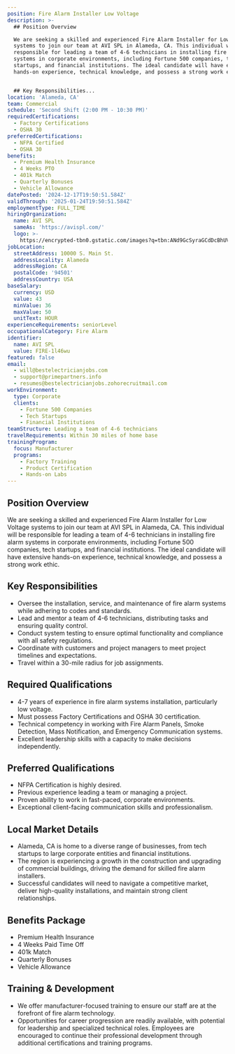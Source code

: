 ```yaml
---
position: Fire Alarm Installer Low Voltage
description: >-
  ## Position Overview

  We are seeking a skilled and experienced Fire Alarm Installer for Low Voltage
  systems to join our team at AVI SPL in Alameda, CA. This individual will be
  responsible for leading a team of 4-6 technicians in installing fire alarm
  systems in corporate environments, including Fortune 500 companies, tech
  startups, and financial institutions. The ideal candidate will have extensive
  hands-on experience, technical knowledge, and possess a strong work ethic.


  ## Key Responsibilities...
location: 'Alameda, CA'
team: Commercial
schedule: 'Second Shift (2:00 PM - 10:30 PM)'
requiredCertifications:
  - Factory Certifications
  - OSHA 30
preferredCertifications:
  - NFPA Certified
  - OSHA 30
benefits:
  - Premium Health Insurance
  - 4 Weeks PTO
  - 401k Match
  - Quarterly Bonuses
  - Vehicle Allowance
datePosted: '2024-12-17T19:50:51.584Z'
validThrough: '2025-01-24T19:50:51.584Z'
employmentType: FULL_TIME
hiringOrganization:
  name: AVI SPL
  sameAs: 'https://avispl.com/'
  logo: >-
    https://encrypted-tbn0.gstatic.com/images?q=tbn:ANd9GcSyraGCdDcBhUVCLjb9MI2McsVysMD7wjYlIQ&s
jobLocation:
  streetAddress: 10000 S. Main St.
  addressLocality: Alameda
  addressRegion: CA
  postalCode: '94501'
  addressCountry: USA
baseSalary:
  currency: USD
  value: 43
  minValue: 36
  maxValue: 50
  unitText: HOUR
experienceRequirements: seniorLevel
occupationalCategory: Fire Alarm
identifier:
  name: AVI SPL
  value: FIRE-1l46wu
featured: false
email:
  - will@bestelectricianjobs.com
  - support@primepartners.info
  - resumes@bestelectricianjobs.zohorecruitmail.com
workEnvironment:
  type: Corporate
  clients:
    - Fortune 500 Companies
    - Tech Startups
    - Financial Institutions
teamStructure: Leading a team of 4-6 technicians
travelRequirements: Within 30 miles of home base
trainingProgram:
  focus: Manufacturer
  programs:
    - Factory Training
    - Product Certification
    - Hands-on Labs
---
```




## Position Overview
We are seeking a skilled and experienced Fire Alarm Installer for Low Voltage systems to join our team at AVI SPL in Alameda, CA. This individual will be responsible for leading a team of 4-6 technicians in installing fire alarm systems in corporate environments, including Fortune 500 companies, tech startups, and financial institutions. The ideal candidate will have extensive hands-on experience, technical knowledge, and possess a strong work ethic.

## Key Responsibilities
- Oversee the installation, service, and maintenance of fire alarm systems while adhering to codes and standards.
- Lead and mentor a team of 4-6 technicians, distributing tasks and ensuring quality control.
- Conduct system testing to ensure optimal functionality and compliance with all safety regulations.
- Coordinate with customers and project managers to meet project timelines and expectations.
- Travel within a 30-mile radius for job assignments.

## Required Qualifications
- 4-7 years of experience in fire alarm systems installation, particularly low voltage.
- Must possess Factory Certifications and OSHA 30 certification.
- Technical competency in working with Fire Alarm Panels, Smoke Detection, Mass Notification, and Emergency Communication systems.
- Excellent leadership skills with a capacity to make decisions independently.

## Preferred Qualifications
- NFPA Certification is highly desired.
- Previous experience leading a team or managing a project.
- Proven ability to work in fast-paced, corporate environments.
- Exceptional client-facing communication skills and professionalism.

## Local Market Details
- Alameda, CA is home to a diverse range of businesses, from tech startups to large corporate entities and financial institutions. 
- The region is experiencing a growth in the construction and upgrading of commercial buildings, driving the demand for skilled fire alarm installers.
- Successful candidates will need to navigate a competitive market, deliver high-quality installations, and maintain strong client relationships.

## Benefits Package
- Premium Health Insurance
- 4 Weeks Paid Time Off
- 401k Match
- Quarterly Bonuses
- Vehicle Allowance

## Training & Development
- We offer manufacturer-focused training to ensure our staff are at the forefront of fire alarm technology.
- Opportunities for career progression are readily available, with potential for leadership and specialized technical roles. Employees are encouraged to continue their professional development through additional certifications and training programs.